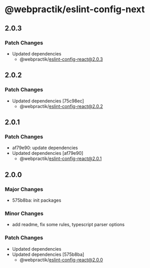 # @webpractik/eslint-config-next

## 2.0.3

### Patch Changes

- Updated dependencies
    - @webpractik/eslint-config-react@2.0.3

## 2.0.2

### Patch Changes

- Updated dependencies [75c98ec]
    - @webpractik/eslint-config-react@2.0.2

## 2.0.1

### Patch Changes

- af79e90: update dependencies
- Updated dependencies [af79e90]
    - @webpractik/eslint-config-react@2.0.1

## 2.0.0

### Major Changes

- 575b8ba: init packages

### Minor Changes

- add readme, fix some rules, typescript parser options

### Patch Changes

- Updated dependencies
- Updated dependencies [575b8ba]
    - @webpractik/eslint-config-react@2.0.0
